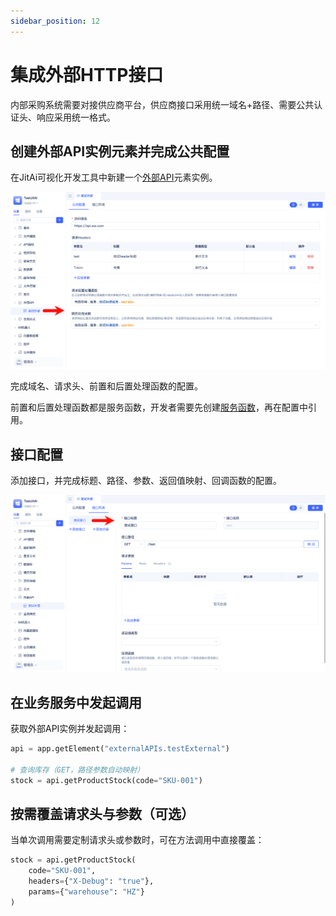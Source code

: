 ```yaml
---
sidebar_position: 12
---
```


# 集成外部HTTP接口
内部采购系统需要对接供应商平台，供应商接口采用统一域名+路径、需要公共认证头、响应采用统一格式。

## 创建外部API实例元素并完成公共配置
在JitAi可视化开发工具中新建一个[外部API](/docs/reference/开发框架/JitService/外部API集成.md)元素实例。

![创建外部API实例元素](./img/jitservice/创建外部API实例元素.png)

完成域名、请求头、前置和后置处理函数的配置。

前置和后置处理函数都是服务函数，开发者需要先创建[服务函数](/docs/reference/开发框架/JitService/自定义业务服务.md)，再在配置中引用。

## 接口配置
添加接口，并完成标题、路径、参数、返回值映射、回调函数的配置。

![配置接口列表](./img/jitservice/配置接口列表.png)

## 在业务服务中发起调用
获取外部API实例并发起调用：

```python title="调用示例"
api = app.getElement("externalAPIs.testExternal")

# 查询库存（GET，路径参数自动映射）
stock = api.getProductStock(code="SKU-001")
```

## 按需覆盖请求头与参数（可选）
当单次调用需要定制请求头或参数时，可在方法调用中直接覆盖：

```python
stock = api.getProductStock(
    code="SKU-001",
    headers={"X-Debug": "true"},
    params={"warehouse": "HZ"}
)
```
